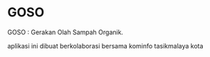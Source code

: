 # GOSO

GOSO : Gerakan Olah Sampah Organik.

aplikasi ini dibuat berkolaborasi bersama kominfo tasikmalaya kota
